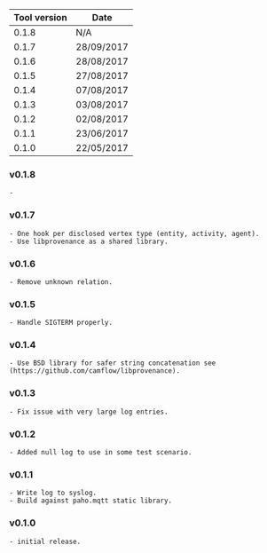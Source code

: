 | Tool version    | Date       |
| --------------- | ---------- |
| 0.1.8           | N/A        |
| 0.1.7           | 28/09/2017 |
| 0.1.6           | 28/08/2017 |
| 0.1.5           | 27/08/2017 |
| 0.1.4           | 07/08/2017 |
| 0.1.3           | 03/08/2017 |
| 0.1.2           | 02/08/2017 |
| 0.1.1           | 23/06/2017 |
| 0.1.0           | 22/05/2017 |

### v0.1.8
```
- 
```

### v0.1.7
```
- One hook per disclosed vertex type (entity, activity, agent).
- Use libprovenance as a shared library.
```

### v0.1.6
```
- Remove unknown relation.
```

### v0.1.5
```
- Handle SIGTERM properly.
```

### v0.1.4
```
- Use BSD library for safer string concatenation see (https://github.com/camflow/libprovenance).
```

### v0.1.3
```
- Fix issue with very large log entries.
```

### v0.1.2
```
- Added null log to use in some test scenario.
```

### v0.1.1
```
- Write log to syslog.
- Build against paho.mqtt static library.
```

### v0.1.0
```
- initial release.
```
